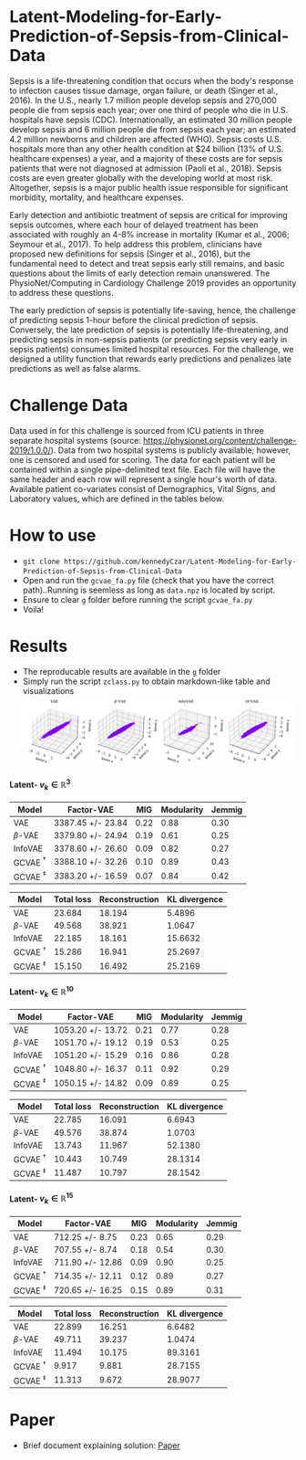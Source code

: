 # Latent-Modeling-for-Early-Prediction-of-Sepsis-from-Clinical-Data

Sepsis is a life-threatening condition that occurs when the body's response to infection causes tissue damage, organ failure, or death (Singer et al., 2016). In the U.S., nearly 1.7 million people develop sepsis and 270,000 people die from sepsis each year; over one third of people who die in U.S. hospitals have sepsis (CDC). Internationally, an estimated 30 million people develop sepsis and 6 million people die from sepsis each year; an estimated 4.2 million newborns and children are affected (WHO). Sepsis costs U.S. hospitals more than any other health condition at $24 billion (13% of U.S. healthcare expenses) a year, and a majority of these costs are for sepsis patients that were not diagnosed at admission (Paoli et al., 2018). Sepsis costs are even greater globally with the developing world at most risk. Altogether, sepsis is a major public health issue responsible for significant morbidity, mortality, and healthcare expenses.

Early detection and antibiotic treatment of sepsis are critical for improving sepsis outcomes, where each hour of delayed treatment has been associated with roughly an 4-8% increase in mortality (Kumar et al., 2006; Seymour et al., 2017). To help address this problem, clinicians have proposed new definitions for sepsis (Singer et al., 2016), but the fundamental need to detect and treat sepsis early still remains, and basic questions about the limits of early detection remain unanswered. The PhysioNet/Computing in Cardiology Challenge 2019 provides an opportunity to address these questions.

The early prediction of sepsis is potentially life-saving, hence, the challenge of predicting sepsis 1-hour before the clinical prediction of sepsis. Conversely, the late prediction of sepsis is potentially life-threatening, and predicting sepsis in non-sepsis patients (or predicting sepsis very early in sepsis patients) consumes limited hospital resources. For the challenge, we designed a utility function that rewards early predictions and penalizes late predictions as well as false alarms.

# Challenge Data

Data used in for this challenge is sourced from ICU patients in three separate hospital systems (source: https://physionet.org/content/challenge-2019/1.0.0/). Data from two hospital systems is publicly available; however, one is censored and used for scoring. The data for each patient will be contained within a single pipe-delimited text file. Each file will have the same header and each row will represent a single hour's worth of data. Available patient co-variates consist of Demographics, Vital Signs, and Laboratory values, which are defined in the tables below.

# How to use

- ```git clone https://github.com/kennedyCzar/Latent-Modeling-for-Early-Prediction-of-Sepsis-from-Clinical-Data```
- Open and run the ```gcvae_fa.py``` file (check that you have the correct path)..Running is seemless as long as ```data.npz``` is located by script.
- Ensure to clear ```g``` folder before running the script ```gcvae_fa.py```
- Voila!
  
# Results

- The reproducable results are available in the ```g``` folder
- Simply run the script ```zclass.py``` to obtain markdown-like table and visualizations
![alt Latent](https://github.com/kennedyCzar/Latent-Modeling-for-Early-Prediction-of-Sepsis-from-Clinical-Data/blob/main/Results/Latent_3.png)

#### Latent- $v_k \in \mathbb{R}^3$ 			                                          

|		 Model 		        |		   Factor-VAE 		    |		  MIG 		|		   Modularity 		|		 Jemmig 		|
|----------------------|--------------------------|------------|---------------------|----------------|
|	 VAE 		            |		 3387.45 +/- 23.84 		|		 0.22 		|		 0.88 		|		 0.30 		          |
|	 $\beta$-VAE 		    | 		 3379.80 +/- 24.94 	|		 0.19 		|		 0.61 		|		 0.25 		          |
|	 InfoVAE 		        |		 3378.60 +/- 26.60 		|		 0.09 		|		 0.82 		|		 0.27 		          |
|	 GCVAE $^\dagger$ 		|		 3388.10 +/- 32.26 		|		 0.10 		|		 0.89 		|		 0.43 		          |
|	 GCVAE $^\ddagger$ 	|		 3383.20 +/- 16.59 		|		 0.07 		|		 0.84 		|		 0.42 		          |



|		 Model 		|		 Total loss 		|		 Reconstruction 		|		 KL divergence |
|---------------|------------------|-----------------------|------------------|
|	 VAE 			|			 23.684 			|			 18.194 			|			 5.4896 			|
|	 $\beta$-VAE 			|			 49.568 			|			 38.921 			|			 1.0647 			|
|	 InfoVAE 			|			 22.185 			|			 18.161 			|			 15.6632 			|
|	 GCVAE $^\dagger$ 			|			 15.286 			|			 16.941 			|			 25.2697 			|
|	 GCVAE $^\ddagger$ 			|			 15.150 			|			 16.492 			|			 25.2169 			|


#### Latent- $v_k \in \mathbb{R}^{10}$

|		 Model 		|		 Factor-VAE 		|		 MIG 		|		 Modularity 		|		 Jemmig 		|
|----------------------|--------------------------|------------|---------------------|----------------|
|	 VAE 		|		 1053.20 +/- 13.72 		|		 0.21 		|		 0.77 		|		 0.28 		|
|	 $\beta$-VAE 		|		 1051.70 +/- 19.12 		|		 0.19 		|		 0.53 		|		 0.25 		|
|	 InfoVAE 		|		 1051.20 +/- 15.29 		|		 0.16 		|		 0.86 		|		 0.28 		|
|	 GCVAE $^\dagger$ 		|		 1048.80 +/- 16.37 		|		 0.11 		|		 0.92 		|		 0.29 		|
|	 GCVAE $^\ddagger$ 		|		 1050.15 +/- 14.82 		|		 0.09 		|		 0.89 		|		 0.25 		|


|		 Model 		|		 Total loss 		|		 Reconstruction 		|		 KL divergence |
|---------------|------------------|-----------------------|------------------|
|	 VAE 			|			 22.785 			|			 16.091 			|			 6.6943 			|
|	 $\beta$-VAE 			|			 49.576 			|			 38.874 			|			 1.0703 			|
|	 InfoVAE 			|			 13.743 			|			 11.967 			|			 52.1380 			|
|	 GCVAE $^\dagger$ 			|			 10.443 			|			 10.749 			|			 28.1314 			|
|	 GCVAE $^\ddagger$ 			|			 11.487 			|			 10.797 			|			 28.1542 			|

#### Latent- $v_k \in \mathbb{R}^{15}$

|		 Model 		|		 Factor-VAE 		|		 MIG 		|		 Modularity 		|		 Jemmig 		|
|----------------------|--------------------------|------------|---------------------|----------------|
|	 VAE 		|		 712.25 +/- 8.75 		|		 0.23 		|		 0.65 		|		 0.29 		|
|	 $\beta$-VAE 		|		 707.55 +/- 8.74 		|		 0.18 		|		 0.54 		|		 0.30 		|
|	 InfoVAE 		|		 711.90 +/- 12.86 		|		 0.09 		|		 0.90 		|		 0.25 		|
|	 GCVAE $^\dagger$ 		|		 714.35 +/- 12.11 		|		 0.12 		|		 0.89 		|		 0.27 		|
|	 GCVAE $^\ddagger$ 		|		 720.65 +/- 16.25 		|		 0.15 		|		 0.89 		|		 0.31 		|


|		 Model 		|		 Total loss 		|		 Reconstruction 		|		 KL divergence |
|---------------|------------------|-----------------------|------------------|
|	 VAE 			|			 22.899 			|			 16.251 			|			 6.6482 			|
|	 $\beta$-VAE 			|			 49.711 			|			 39.237 			|			 1.0474 			|
|	 InfoVAE 			|			 11.494 			|			 10.175 			|			 89.3161 			|
|	 GCVAE $^\dagger$ 			|			 9.917 			|			 9.881 			|			 28.7155 			|
|	 GCVAE $^\ddagger$ 			|			 11.313 			|			 9.672 			|			 28.9077 			|


# Paper
- Brief document explaining solution: [Paper](https://github.com/kennedyCzar/Latent-Modeling-for-Early-Prediction-of-Sepsis-from-Clinical-Data/blob/main/Results/Latent_3.png](https://github.com/kennedyCzar/Latent-Modeling-for-Early-Prediction-of-Sepsis-from-Clinical-Data/blob/main/Latent_Modeling_for_Early_Prediction_of_Septis.pdf)https://github.com/kennedyCzar/Latent-Modeling-for-Early-Prediction-of-Sepsis-from-Clinical-Data/blob/main/Latent_Modeling_for_Early_Prediction_of_Septis.pdf)
